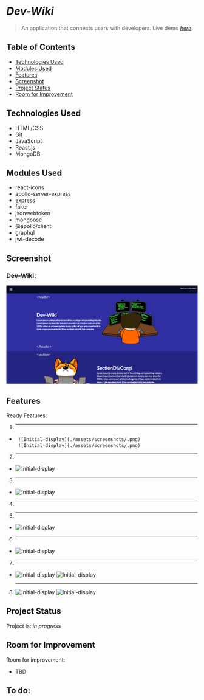 # _Dev-Wiki_
> An application that connects users with developers.
> Live demo [_here_](https://dev-wiki-io.herokuapp.com/). 

## Table of Contents
* [Technologies Used](#technologies-used)
* [Modules Used](#modules-used)
* [Features](#features)
* [Screenshot](#screenshot)
* [Project Status](#project-status)
* [Room for Improvement](#room-for-improvement)

## Technologies Used
- HTML/CSS
- Git
- JavaScript
- React.js
- MongoDB

## Modules Used
- react-icons
- apollo-server-express
- express
- faker
- jsonwebtoken
- mongoose
- @apollo/client
- graphql
- jwt-decode


## Screenshot
### Dev-Wiki:
![Main-screenshot](./assets/screenshot/main.png)


## Features
Ready Features:
1. ****
- 
       ![Initial-display](./assets/screenshots/.png)
       ![Initial-display](./assets/screenshots/.png)


2. ****
-       
  ![Initial-display](./assets/screenshots/.png)

3. ****
- 
    ![Initial-display](./assets/screenshots/.png)
    
4. ****    

5. **** 
-
    ![Initial-display](./assets/screenshots/.png)

6. ****
- 
    ![Initial-display](./assets/screenshots/.png)    
    
7. ****
- 
    ![Initial-display](./assets/screenshots/.png)
    ![Initial-display](./assets/screenshots/.png)


8. ****
    ![Initial-display](./assets/screenshots/.png)
    ![Initial-display](./assets/screenshots/.png)


## Project Status
Project is: _in progress_


## Room for Improvement
Room for improvement:
- TBD

To do:
- 
